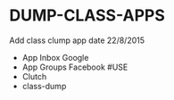 # DUMP-CLASS-APPS
Add class clump app date 22/8/2015
- App Inbox Google
- App Groups Facebook
#USE
- Clutch
- class-dump
